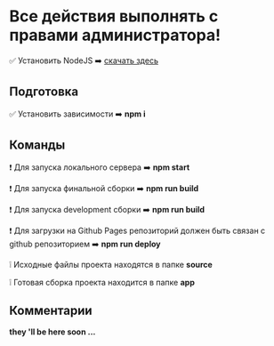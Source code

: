 # Все действия выполнять с правами администратора!

:white_check_mark: Установить NodeJS :arrow_right: [скачать здесь](https://nodejs.org/en/)

## Подготовка

:white_check_mark: Установить зависимости :arrow_right: **npm i**

## Команды

:exclamation: Для запуска локального сервера :arrow_right: **npm start**

:exclamation: Для запуска финальной сборки :arrow_right: **npm run build**

:exclamation: Для запуска development сборки :arrow_right: **npm run build**

:exclamation: Для загрузки на Github Pages репозиторий должен быть связан с github репозиторием :arrow_right: **npm run deploy**

:grey_exclamation: Исходные файлы проекта находятся в папке **source**

:grey_exclamation: Готовая сборка проекта находится в папке **app**

## Комментарии

**they 'll be here soon ...**
